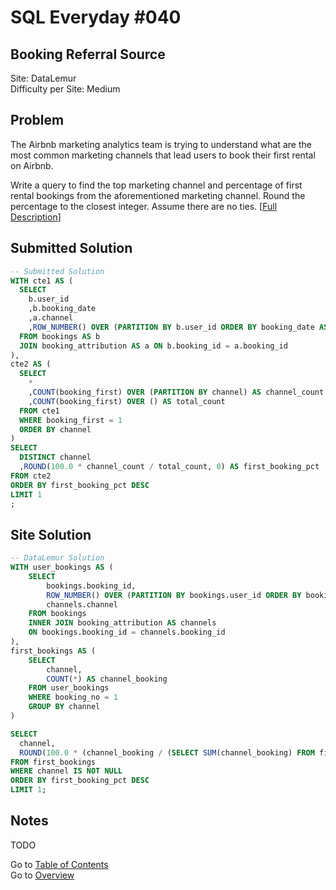 # SQL Everyday \#040

## Booking Referral Source

Site: DataLemur\
Difficulty per Site: Medium

## Problem

The Airbnb marketing analytics team is trying to understand what are the most common marketing channels that lead users to book their first rental on Airbnb.

Write a query to find the top marketing channel and percentage of first rental bookings from the aforementioned marketing channel. Round the percentage to the closest integer. Assume there are no ties. [[Full Description](https://datalemur.com/questions/booking-referral-source)]

## Submitted Solution

```sql
-- Submitted Solution
WITH cte1 AS (
  SELECT
    b.user_id
    ,b.booking_date
    ,a.channel
    ,ROW_NUMBER() OVER (PARTITION BY b.user_id ORDER BY booking_date ASC) AS booking_first
  FROM bookings AS b
  JOIN booking_attribution AS a ON b.booking_id = a.booking_id
),
cte2 AS (
  SELECT
    *
    ,COUNT(booking_first) OVER (PARTITION BY channel) AS channel_count
    ,COUNT(booking_first) OVER () AS total_count
  FROM cte1
  WHERE booking_first = 1
  ORDER BY channel
)
SELECT
  DISTINCT channel
  ,ROUND(100.0 * channel_count / total_count, 0) AS first_booking_pct
FROM cte2
ORDER BY first_booking_pct DESC
LIMIT 1
; 
```

## Site Solution

```sql
-- DataLemur Solution 
WITH user_bookings AS (
    SELECT 
        bookings.booking_id,
        ROW_NUMBER() OVER (PARTITION BY bookings.user_id ORDER BY bookings.booking_date) AS booking_no,
        channels.channel
    FROM bookings
    INNER JOIN booking_attribution AS channels
    ON bookings.booking_id = channels.booking_id
), 
first_bookings AS (
    SELECT 
        channel, 
        COUNT(*) AS channel_booking
    FROM user_bookings
    WHERE booking_no = 1
    GROUP BY channel
)

SELECT 
  channel, 
  ROUND(100.0 * (channel_booking / (SELECT SUM(channel_booking) FROM first_bookings)), 0) AS first_booking_pct
FROM first_bookings
WHERE channel IS NOT NULL
ORDER BY first_booking_pct DESC
LIMIT 1;
```

## Notes

TODO

Go to [Table of Contents](/README.md#contents)\
Go to [Overview](/README.md)
